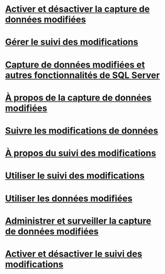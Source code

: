 # [Activer et désactiver la capture de données modifiées](enable-and-disable-change-data-capture-sql-server.md)
# [Gérer le suivi des modifications](manage-change-tracking-sql-server.md)
# [Capture de données modifiées et autres fonctionnalités de SQL Server](change-data-capture-and-other-sql-server-features.md)
# [À propos de la capture de données modifiées](about-change-data-capture-sql-server.md)
# [Suivre les modifications de données](track-data-changes-sql-server.md)
# [À propos du suivi des modifications](about-change-tracking-sql-server.md)
# [Utiliser le suivi des modifications](work-with-change-tracking-sql-server.md)
# [Utiliser les données modifiées](work-with-change-data-sql-server.md)
# [Administrer et surveiller la capture de données modifiées](administer-and-monitor-change-data-capture-sql-server.md)
# [Activer et désactiver le suivi des modifications](enable-and-disable-change-tracking-sql-server.md)
